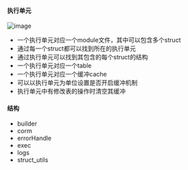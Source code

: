 #### 执行单元
![image](https://chen-wj.oss-cn-hangzhou.aliyuncs.com/youdao-markdown/corm%E6%89%A7%E8%A1%8C%E5%8D%95%E5%85%83.png)
- 一个执行单元对应一个module文件，其中可以包含多个struct
- 通过每一个struct都可以找到所在的执行单元
- 通过执行单元可以找到其包含的每个struct的结构
- 一个执行单元对应一个table
- 一个执行单元对应一个缓冲cache
- 可以以执行单元为单位设置是否开启缓冲机制
- 执行单元中有修改表的操作时清空其缓冲

#### 结构
- builder
- corm
- errorHandle
- exec
- logs
- struct_utils